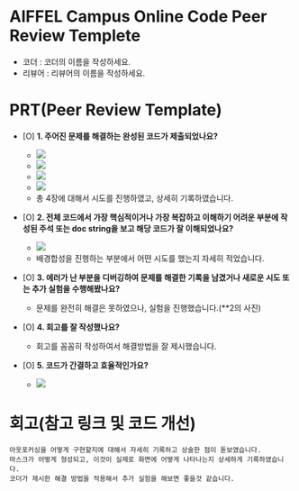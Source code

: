 # AIFFEL Campus Online Code Peer Review Templete
- 코더 : 코더의 이름을 작성하세요.
- 리뷰어 : 리뷰어의 이름을 작성하세요.


# PRT(Peer Review Template)
- [O]  **1. 주어진 문제를 해결하는 완성된 코드가 제출되었나요?**
    - <img src = "https://github.com/bluegold75/AIFFEL_QUEST_RS/blob/main/image/result9.png?raw=true">
    - <img src = "https://github.com/bluegold75/AIFFEL_QUEST_RS/blob/main/image/result10.png?raw=true">
    - <img src = "https://github.com/bluegold75/AIFFEL_QUEST_RS/blob/main/image/result11.png?raw=true">
    - <img src = "https://github.com/bluegold75/AIFFEL_QUEST_RS/blob/main/image/result12.png?raw=true">
    - 총 4장에 대해서 시도를 진행하였고, 상세히 기록하였습니다.
    
- [O]  **2. 전체 코드에서 가장 핵심적이거나 가장 복잡하고 이해하기 어려운 부분에 작성된 
주석 또는 doc string을 보고 해당 코드가 잘 이해되었나요?**
    - <img src = "https://github.com/bluegold75/AIFFEL_QUEST_RS/blob/main/image/result13.png?raw=true">
    - 배경합성을 진행하는 부분에서 어떤 시도를 했는지 자세히 적었습니다.
        
- [O]  **3. 에러가 난 부분을 디버깅하여 문제를 해결한 기록을 남겼거나
새로운 시도 또는 추가 실험을 수행해봤나요?**
    - 문제를 완전히 해결은 못하였으나, 실험을 진행했습니다.(**2의 사진)
        
- [O]  **4. 회고를 잘 작성했나요?**
    - 회고를 꼼꼼히 작성하여서 해결방법을 잘 제시했습니다.
        
- [O]  **5. 코드가 간결하고 효율적인가요?**
    - <img src = "https://github.com/bluegold75/AIFFEL_QUEST_RS/blob/main/image/result14.png?raw=true">


# 회고(참고 링크 및 코드 개선)
```
아웃포커싱을 어떻게 구현할지에 대해서 자세히 기록하고 상술한 점이 돋보였습니다.
마스크가 어떻게 형성되고, 이것이 실제로 화면에 어떻게 나타나는지 상세하게 기록하였습니다.
코더가 제시한 해결 방법을 적용해서 추가 실험을 해보면 좋을것 같습니다.
```

